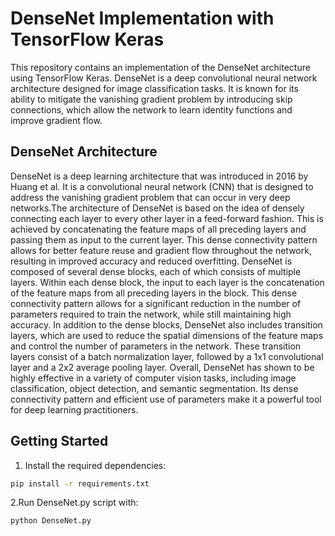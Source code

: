 # DenseNet Implementation with TensorFlow Keras

This repository contains an implementation of the DenseNet architecture using TensorFlow Keras. DenseNet is a deep convolutional neural network architecture designed for image classification tasks. It is known for its ability to mitigate the vanishing gradient problem by introducing skip connections, which allow the network to learn identity functions and improve gradient flow.

## DenseNet Architecture

DenseNet is a deep learning architecture that was introduced in 2016 by Huang et al. It is a convolutional neural network (CNN) that is designed to address the vanishing gradient problem that can occur in very deep networks.The architecture of DenseNet is based on the idea of densely connecting each layer to every other layer in a feed-forward fashion. This is achieved by concatenating the feature maps of all preceding layers and passing them as input to the current layer. This dense connectivity pattern allows for better feature reuse and gradient flow throughout the network, resulting in improved accuracy and reduced overfitting.
DenseNet is composed of several dense blocks, each of which consists of multiple layers. Within each dense block, the input to each layer is the concatenation of the feature maps from all preceding layers in the block. This dense connectivity pattern allows for a significant reduction in the number of parameters required to train the network, while still maintaining high accuracy. In addition to the dense blocks, DenseNet also includes transition layers, which are used to reduce the spatial dimensions of the feature maps and control the number of parameters in the network. These transition layers consist of a batch normalization layer, followed by a 1x1 convolutional layer and a 2x2 average pooling layer. Overall, DenseNet has shown to be highly effective in a variety of computer vision tasks, including image classification, object detection, and semantic segmentation. Its dense connectivity pattern and efficient use of parameters make it a powerful tool for deep learning practitioners.

## Getting Started

1. Install the required dependencies:

```bash
pip install -r requirements.txt
```
2.Run DenseNet.py script with:
```bash
python DenseNet.py
```
